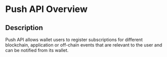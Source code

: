 # Push API Overview

## Description

Push API allows wallet users to register subscriptions for different blockchain, application or off-chain events that are relevant to the user and can be notified from its wallet.
